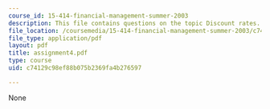 ```yaml
---
course_id: 15-414-financial-management-summer-2003
description: This file contains questions on the topic Discount rates.
file_location: /coursemedia/15-414-financial-management-summer-2003/c74129c98ef88b075b2369fa4b276597_assignment4.pdf
file_type: application/pdf
layout: pdf
title: assignment4.pdf
type: course
uid: c74129c98ef88b075b2369fa4b276597

---
```

None